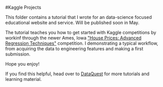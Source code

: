#Kaggle Projects

This folder contains a tutorial that I wrote for an data-science focused educational website and service.
Will be published soon in May. 

The tutorial teaches you how to get started with Kaggle competitions by workinf through the newer Ames, Iowa ["House Prices: Advanced Regression Techniques"](https://www.kaggle.com/c/house-prices-advanced-regression-techniques) competition. 
I demonstrating a typical workflow, from acquiring the data to engineering features and making a first submission. 

Hope you enjoy!

If you find this helpful, head over to [DataQuest](dataquest.io) for more tutorials and learning material.

